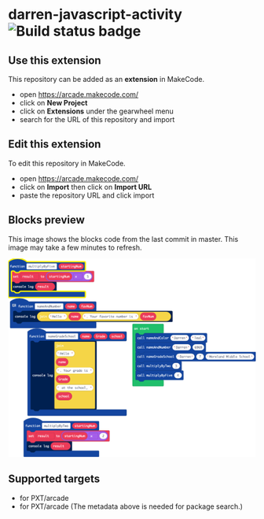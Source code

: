 # darren-javascript-activity ![Build status badge](https://github.com/darkdarcool/darren-javascript-activity/workflows/MakeCode/badge.svg)



## Use this extension

This repository can be added as an **extension** in MakeCode.

* open https://arcade.makecode.com/
* click on **New Project**
* click on **Extensions** under the gearwheel menu
* search for the URL of this repository and import

## Edit this extension

To edit this repository in MakeCode.

* open https://arcade.makecode.com/
* click on **Import** then click on **Import URL**
* paste the repository URL and click import

## Blocks preview

This image shows the blocks code from the last commit in master.
This image may take a few minutes to refresh.

![A rendered view of the blocks](https://github.com/darkdarcool/darren-javascript-activity/raw/master/.makecode/blocks.png)

## Supported targets

* for PXT/arcade
* for PXT/arcade
(The metadata above is needed for package search.)

